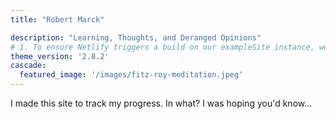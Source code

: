 ```yaml
---
title: "Robert Marck"

description: "Learning, Thoughts, and Deranged Opinions"
# 1. To ensure Netlify triggers a build on our exampleSite instance, we need to change a file in the exampleSite directory.
theme_version: '2.8.2'
cascade:
  featured_image: '/images/fitz-roy-meditation.jpeg'
---
```

I made this site to track my progress. In what? I was hoping you'd know...